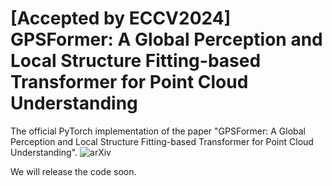 # [Accepted by ECCV2024] GPSFormer: A Global Perception and Local Structure Fitting-based Transformer for Point Cloud Understanding
The official PyTorch implementation of the paper "GPSFormer: A Global Perception and Local Structure Fitting-based Transformer for Point Cloud Understanding". 
![arXiv]([https://img.shields.io/badge/PyTorch->=1.7-blue.svg](https://arxiv.org/abs/2407.13519))

We will release the code soon.

